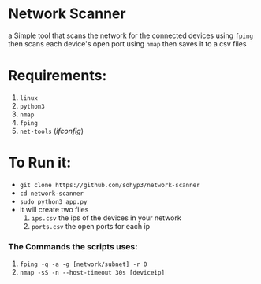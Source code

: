  # Network Scanner
 a Simple tool that scans the network for the connected devices using `fping` then scans each device's open port using `nmap` then saves it to a csv files

# Requirements:
1. `linux`
2. `python3`
3. `nmap`
4. `fping`
5. `net-tools` (_ifconfig_)

# To Run it:
* `git clone https://github.com/sohyp3/network-scanner`
* `cd network-scanner`
* `sudo python3 app.py`
* it will create two files
    1. `ips.csv` the ips of the devices in your network
    2. `ports.csv` the open ports for each ip

### The Commands the scripts uses:
1. `fping -q -a -g [network/subnet] -r 0`
2. `nmap -sS -n --host-timeout 30s [deviceip]`

